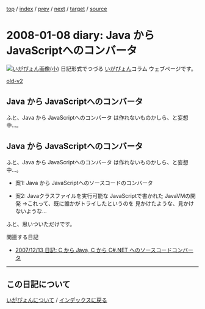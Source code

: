 [top](https://igapyon.github.io/diary/) 
 / [index](https://igapyon.github.io/diary/2008/index.html) 
 / [prev](https://igapyon.github.io/diary/2008/ig080102.html) 
 / [next](https://igapyon.github.io/diary/2008/ig080110.html) 
 / [target](https://igapyon.github.io/diary/2008/ig080108.html) 
 / [source](https://github.com/igapyon/diary/blob/gh-pages/2008/ig080108.html.src.md) 

2008-01-08 diary: Java から JavaScriptへのコンバータ
=====================================================================================================
[![いがぴょん画像(小)](https://igapyon.github.io/diary/images/iga200306s.jpg "いがぴょん")](https://igapyon.github.io/diary/memo/memoigapyon.html) 日記形式でつづる [いがぴょん](https://igapyon.github.io/diary/memo/memoigapyon.html)コラム ウェブページです。

[old-v2](ig080108-orig.html)

## Java から JavaScriptへのコンバータ

ふと、Java から JavaScriptへのコンバータ は作れないものかしら、と妄想中…。


## Java から JavaScriptへのコンバータ

ふと、Java から JavaScriptへのコンバータ は作れないものかしら、と妄想中…。

* 案1: Java から JavaScriptへのソースコードのコンバータ
  
* 案2: Javaクラスファイルを実行可能な JavaScriptで書かれた JavaVMの開発
  →これって、既に誰かがトライしたというのを 見かけたような、見かけないような…

ふと、思いついただけです。

関連する日記

* [2007/12/13 日記: C から Java, C から C#.NET へのソースコードコンバータ](../2007/ig071213.html)

----------------------------------------------------------------------------------------------------

## この日記について
[いがぴょんについて](https://igapyon.github.io/diary/memo/memoigapyon.html) / [インデックスに戻る](https://igapyon.github.io/diary/idxall.html)
